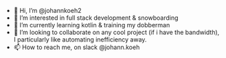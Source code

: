 - 👋 Hi, I’m @johannkoeh2
- 👀 I’m interested in full stack development & snowboarding
- 🌱 I’m currently learning kotlin & training my dobberman 
- 💞️ I’m looking to collaborate on any cool project (if i have the bandwidth), I particularly like automating inefficiency away. 
- 📫 How to reach me, on slack @johann.koeh

<!---
johannkoeh2/johannkoeh2 is a ✨ special ✨ repository because its `README.md` (this file) appears on your GitHub profile.
You can click the Preview link to take a look at your changes.
--->

